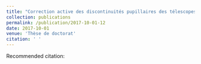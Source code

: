 ```yaml
---
title: "Correction active des discontinuités pupillaires des télescopes à miroir segmenté pour l’imagerie haut contraste et la haute résolution angulaire"
collection: publications
permalink: /publication/2017-10-01-12
date: 2017-10-01
venue: 'Thèse de doctorat'
citation: ' '
---
```

Recommended citation:  